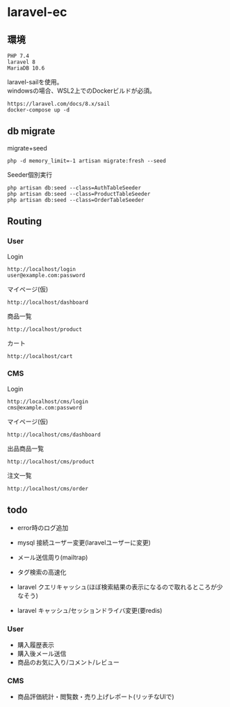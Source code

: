 # laravel-ec

## 環境

```
PHP 7.4
laravel 8
MariaDB 10.6
```

laravel-sailを使用。  
windowsの場合、WSL2上でのDockerビルドが必須。  
```
https://laravel.com/docs/8.x/sail
docker-compose up -d
```

## db migrate

migrate+seed
```
php -d memory_limit=-1 artisan migrate:fresh --seed
```

Seeder個別実行  
```
php artisan db:seed --class=AuthTableSeeder
php artisan db:seed --class=ProductTableSeeder
php artisan db:seed --class=OrderTableSeeder
```

## Routing

### User

Login  
```
http://localhost/login
user@example.com:password
```

マイページ(仮)  
```
http://localhost/dashboard
```

商品一覧  
```
http://localhost/product
```

カート  
```
http://localhost/cart
```

### CMS

Login  
```
http://localhost/cms/login
cms@example.com:password
```


マイページ(仮)  
```
http://localhost/cms/dashboard
```

出品商品一覧  
```
http://localhost/cms/product
```

注文一覧  
```
http://localhost/cms/order
```

## todo

* error時のログ追加

* mysql 接続ユーザー変更(laravelユーザーに変更)
* メール送信周り(mailtrap)

* タグ検索の高速化
* laravel クエリキャッシュ(ほぼ検索結果の表示になるので取れるところが少なそう)
* laravel キャッシュ/セッションドライバ変更(要redis)
### User

* 購入履歴表示
* 購入後メール送信
* 商品のお気に入り/コメント/レビュー

### CMS

* 商品評価統計・閲覧数・売り上げレポート(リッチなUIで)
